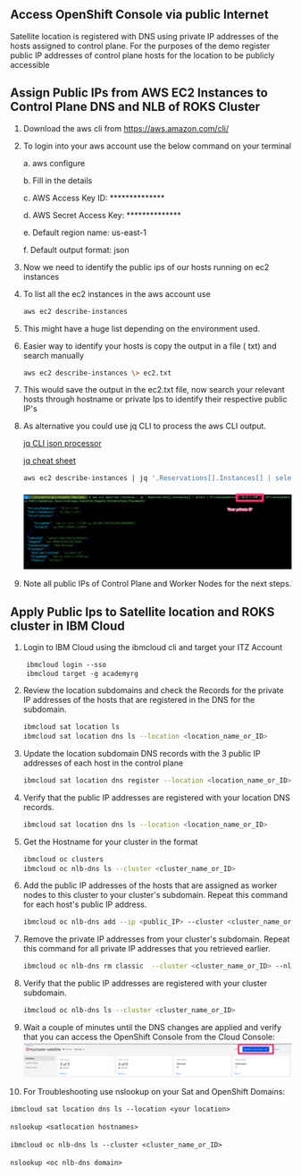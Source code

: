 ## Access OpenShift Console via public Internet

Satellite location is registered with DNS using private IP addresses of the hosts assigned to control plane. For the purposes of the demo register public IP addresses of control plane hosts for the location to be publicly accessible

## Assign Public IPs from AWS EC2 Instances to Control Plane DNS and NLB of ROKS Cluster

1. Download the aws cli from <https://aws.amazon.com/cli/>

2. To login into your aws account use the below command on your terminal

    a.  aws configure

    b.  Fill in the details

    c.  AWS Access Key ID: **************

    d.  AWS Secret Access Key: **************

    e.  Default region name: us-east-1

    f.  Default output format: json

3. Now we need to identify the public ips of our hosts running on ec2 instances

4. To list all the ec2 instances in the aws account use

    ```sh
    aws ec2 describe-instances
    ```

5. This might have a huge list depending on the environment used.

6. Easier way to identify your hosts is copy the output in a file ( txt) and search manually

    ```sh
    aws ec2 describe-instances \> ec2.txt
    ```

7. This would save the output in the ec2.txt file, now search your relevant hosts through hostname or private Ips to identify their respective public IP's

8. As alternative you could use jq CLI to process the aws CLI output.
   
   [jq CLI json processor](https://github.com/stedolan/jq/wiki)
   
   [jq cheat sheet](https://lzone.de/cheat-sheet/jq)

   
   ```sh
   aws ec2 describe-instances | jq '.Reservations[].Instances[] | select (.PrivateIpAddress=="10.0.1.240") | {PrivateIpAddress,PublicIpAddress,SecurityGroups,SubnetId,ImageId,InstanceType,Placement}'
   ```
   ![](images/aws-cli-jq.png)

9. Note all public IPs of Control Plane and Worker Nodes for the next steps.

## Apply Public Ips to Satellite location and ROKS cluster in IBM Cloud

1. Login to IBM Cloud using the ibmcloud cli and target your ITZ Account
```shell
    ibmcloud login --sso
    ibmcloud target -g academyrg
```

2. Review the location subdomains and check the Records for the private IP addresses of the hosts that are registered in the DNS for the subdomain.

    ```sh
    ibmcloud sat location ls
    ibmcloud sat location dns ls --location <location_name_or_ID>
    ```

3. Update the location subdomain DNS records with the 3 public IP addresses of each host in the control plane

    ```sh
    ibmcloud sat location dns register --location <location_name_or_ID> --ip <host_IP> --ip <host_IP> --ip <host_IP>
    ```

4. Verify that the public IP addresses are registered with your location DNS records.

    ```sh
    ibmcloud sat location dns ls --location <location_name_or_ID>
    ```

5. Get the Hostname for your cluster in the format
    
    ```sh
    ibmcloud oc clusters
    ibmcloud oc nlb-dns ls --cluster <cluster_name_or_ID>
    ```

6. Add the public IP addresses of the hosts that are assigned as worker nodes to this cluster to your cluster's subdomain. Repeat this command for each host's public IP address.

    ```sh
    ibmcloud oc nlb-dns add --ip <public_IP> --cluster <cluster_name_or_ID> --nlb-host <hostname>
    ```

7. Remove the private IP addresses from your cluster's subdomain. Repeat this command for all private IP addresses that you retrieved
    earlier.

    ```sh
    ibmcloud oc nlb-dns rm classic  --cluster <cluster_name_or_ID> --nlb-host <hostname> --ip <private_IP>
    ```

8. Verify that the public IP addresses are registered with your cluster subdomain.

    ```sh
    ibmcloud oc nlb-dns ls --cluster <cluster_name_or_ID>
    ```

10. Wait a couple of minutes until the DNS changes are applied and verify that you can access the OpenShift Console from the Cloud Console:
![](images/20220707113530.png)

11. For Troubleshooting use nslookup on your Sat and OpenShift Domains:
```shell
ibmcloud sat location dns ls --location <your location>

nslookup <satlocation hostnames> 

ibmcloud oc nlb-dns ls --cluster <cluster_name_or_ID>

nslookup <oc nlb-dns domain>
```
